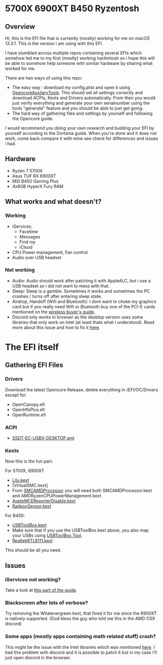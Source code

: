 # 5700X 6900XT B450 Ryzentosh
## Overview
Hi, this is the EFI file that is currently (mostly) working for me on *macOS 13.3.1*. This is the version i am using with this EFI.

I have stumbled across multiple repos containing several EFIs which somehow led me to my first (mostly) working hackintosh so i hope this will be able to somehow help someone with similar hardware by sharing what worked for me. 

There are two ways of using this repo:
- The easy way : download my config.plist and open it using [OpencoreAuxilaryTools](https://github.com/ic005k/OCAuxiliaryTools). This should set all settings correctly and download ACPIs, Kexts and Drivers automatically. From then you would just verify everything and generate your own serialnumber using the tools "generate" feature and you should be able to just get going.
- The hard way of gathering files and settings by yourself and following the Opencore guide. 

I would recommend you doing your own research and building your EFI by yourself according to the Dortania guide. When you're done and it does not work, come back compare it with mine see check for differences and issues i had.

## Hardware
- Ryzen 7 5700X
- Asus TUF RX 6900XT
- MSI B450 Gaming Plus
- 4x8GB HyperX Fury RAM

## What works and what doesn't?
### Working
- iServices:
    - Facetime
    - Messages
    - Find my
    - iCloud
- CPU Power management, Fan control
- Audio over USB headset
### Not working
- Audio: Audio should work after patching it with AppleALC, but i use a USB headset so i did not want to mess with that. 
- Sleep: Sleep is a gamble. Sometimes it works and sometimes the PC crashes / turns off after entering sleep state.
- Airdrop, Handoff (Wifi and Bluetooth): I dont want to choke my graphics card but if you really need Wifi or Bluetooth buy one of the PCI-E cards mentioned on the [wireless buyer's guide](https://dortania.github.io/Wireless-Buyers-Guide/types-of-wireless-card/pcie.html).
- Discord only works in browser as the desktop version uses some libraries that only work on Intel (at least thats what i understood). Read more about this issue and how to fix it [here](https://www.macos86.it/topic/5489-tutorial-for-patching-binaries-for-amd-hackintosh-compatibility/).

# The EFI itself
## Gathering EFI Files

### Drivers
Download the latest Opencore Release, delete everything in /EFI/OC/Drivers except for:
- OpenCanopy.efi
- OpenHfsPlus.efi
- OpenRuntime.efi

### ACPI
- [SSDT-EC-USBX-DESKTOP.aml](https://github.com/dortania/Getting-Started-With-ACPI/blob/master/extra-files/compiled/SSDT-EC-USBX-DESKTOP.aml) 

### Kexts
Now this is the fun part. 

For 5700X, 6900XT
- [Lilu.kext](https://github.com/acidanthera/Lilu/releases)
- [VirtualSMC.kext]
- From [SMCAMDProcessor](https://github.com/trulyspinach/SMCAMDProcessor) you will need both SMCAMDProcessor.kext and AMDRyzenCPUPowerManagement.kext
- [AppleMCEReporterDisable.kext](https://github.com/acidanthera/bugtracker/files/3703498/AppleMCEReporterDisabler.kext.zip)
- [RadeonSensor.kext](https://github.com/aluveitie/RadeonSensor)

For B450:
- [USBToolBox.kext](https://github.com/USBToolBox/kext)
- Make sure that if you use the USBToolBox.kext above, you also map your USBs using [USBToolBox Tool](https://github.com/USBToolBox/tool). 
- [RealtekRTL8111.kext](https://github.com/Mieze/RTL8111_driver_for_OS_X/releases)

This should be all you need.

## Issues

### iServices not working?
Take a look at [this part of the guide](https://dortania.github.io/OpenCore-Post-Install/universal/iservices.html#fixing-en0).

### Blackscreen after lots of verbose?
Try removing the Whatevergreen kext, that fixed it for me since the 6900XT is natively supported. (God bless the guy who told me this in the AMD OSX discord)

### Some apps (mostly apps containing math related stuff) crash?
This might be the issue with the Intel libraries which was mentioned [here](https://www.macos86.it/topic/5489-tutorial-for-patching-binaries-for-amd-hackintosh-compatibility/). I had this problem with discord and it is possible to patch it but in my case i'll just open discord in the browser.

